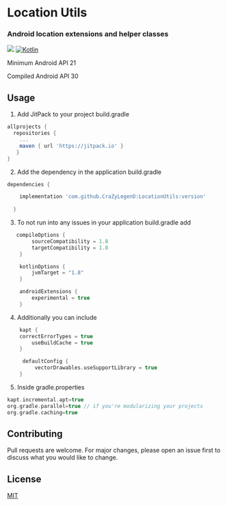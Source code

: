 


# Location Utils

### Android location extensions and helper classes

[![](https://jitpack.io/v/CraZyLegenD/LocationUtils.svg)](https://jitpack.io/#CraZyLegenD/LocationUtils)
[![Kotlin](https://img.shields.io/badge/Kotlin-1.3.72-blue.svg)](https://kotlinlang.org) 

Minimum Android API 21

Compiled Android API 30

## Usage
1. Add JitPack to your project build.gradle

```gradle
allprojects {
  repositories {
    ...
    maven { url 'https://jitpack.io' }
   }
}
```

2. Add the dependency in the application build.gradle

```gradle
dependencies {

    implementation 'com.github.CraZyLegenD:LocationUtils:version'
    
  }
```

3. To not run into any issues in your application build.gradle add

```gradle
   compileOptions {
        sourceCompatibility = 1.8
        targetCompatibility = 1.8
    }

    kotlinOptions {
        jvmTarget = "1.8"
    }

    androidExtensions {
        experimental = true
    }
```
4. Additionally you can include
```gradle
    kapt {	
	correctErrorTypes = true
        useBuildCache = true
    }

     defaultConfig {
     	 vectorDrawables.useSupportLibrary = true
    }
```  
5. Inside gradle.properties

```gradle
kapt.incremental.apt=true
org.gradle.parallel=true // if you're modularizing your projects
org.gradle.caching=true
```

## Contributing
Pull requests are welcome. For major changes, please open an issue first to discuss what you would like to change.

## License
[MIT](https://choosealicense.com/licenses/mit/)

